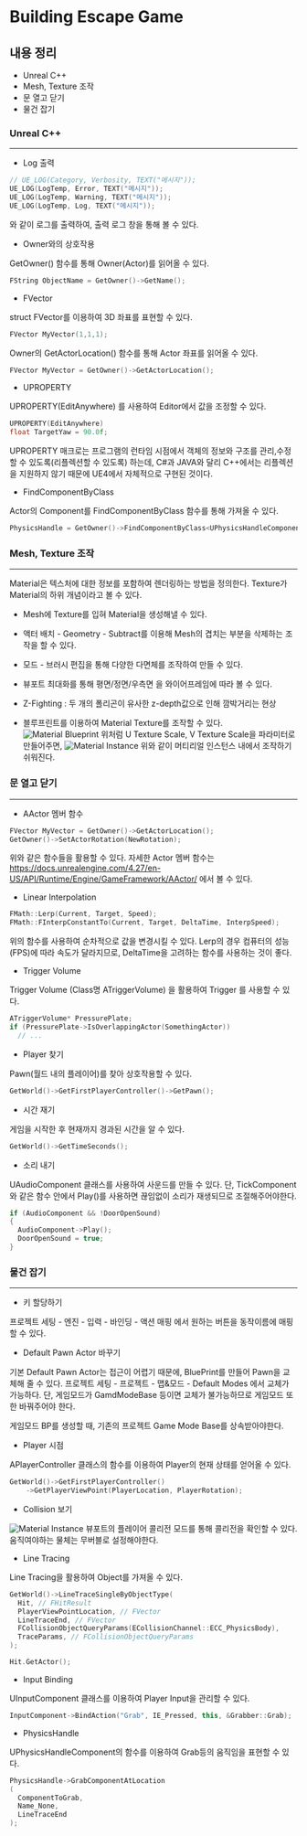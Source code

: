 # Building Escape Game

## 내용 정리
  - Unreal C++
  - Mesh, Texture 조작
  - 문 열고 닫기
  - 물건 잡기

### Unreal C++ 
---------------------------------
- Log 출력
```C++
// UE_LOG(Category, Verbosity, TEXT("메시지"));
UE_LOG(LogTemp, Error, TEXT("메시지"));
UE_LOG(LogTemp, Warning, TEXT("메시지"));
UE_LOG(LogTemp, Log, TEXT("메시지"));
```  
와 같이 로그를 출력하여, 출력 로그 창을 통해 볼 수 있다.

- Owner와의 상호작용
  
GetOwner() 함수를 통해 Owner(Actor)를 읽어올 수 있다.
```C++
FString ObjectName = GetOwner()->GetName();
```

- FVector
  
struct FVector를 이용하여 3D 좌표를 표현할 수 있다.
```C++
FVector MyVector(1,1,1);
```

Owner의 GetActorLocation() 함수를 통해 Actor 좌표를 읽어올 수 있다.
```C++
FVector MyVector = GetOwner()->GetActorLocation();
```

- UPROPERTY
  
UPROPERTY(EditAnywhere) 를 사용하여 Editor에서 값을 조정할 수 있다.
```C++
UPROPERTY(EditAnywhere)
float TargetYaw = 90.0f;
```

UPROPERTY 매크로는 프로그램의 런타임 시점에서 객체의 정보와 구조를 관리,수정할 수 있도록(리플렉션할 수 있도록) 하는데, C#과 JAVA와 달리 C++에서는 리플렉션을 지원하지 않기 때문에 UE4에서 자체적으로 구현된 것이다.

- FindComponentByClass

Actor의 Component를 FindComponentByClass 함수를 통해 가져올 수 있다.
```C++
PhysicsHandle = GetOwner()->FindComponentByClass<UPhysicsHandleComponent>();
```


### Mesh, Texture 조작
---------------------------------
Material은 텍스처에 대한 정보를 포함하여 렌더링하는 방법을 정의한다. 
Texture가 Material의 하위 개념이라고 볼 수 있다.

* Mesh에 Texture를 입혀 Material을 생성해낼 수 있다.

* 액터 배치 - Geometry - Subtract를 이용해 Mesh의 겹치는 부분을 삭제하는 조작을 할 수 있다.

* 모드 - 브러시 편집을 통해 다양한 다면체를 조작하여 만들 수 있다.

* 뷰포트 최대화를 통해 평면/정면/우측면 을 와이어프레임에 따라 볼 수 있다.

* Z-Fighting : 두 개의 폴리곤이 유사한 z-depth값으로 인해 깜박거리는 현상


* 블루프린트를 이용하여 Material Texture를 조작할 수 있다. 
![Material Blueprint](/material%20blueprint.png)
위처럼 U Texture Scale, V Texture Scale을 파라미터로 만들어주면,
![Material Instance](/material%20instance.png)
위와 같이 머티리얼 인스턴스 내에서 조작하기 쉬워진다.


### 문 열고 닫기
---------------------------------
* AActor 멤버 함수
```C++
FVector MyVector = GetOwner()->GetActorLocation();
GetOwner()->SetActorRotation(NewRotation);
```
위와 같은 함수들을 활용할 수 있다.
자세한 Actor 멤버 함수는 
https://docs.unrealengine.com/4.27/en-US/API/Runtime/Engine/GameFramework/AActor/ 
에서 볼 수 있다.

* Linear Interpolation
```C++
FMath::Lerp(Current, Target, Speed);
FMath::FInterpConstantTo(Current, Target, DeltaTime, InterpSpeed);
```
위의 함수를 사용하여 순차적으로 값을 변경시킬 수 있다.
Lerp의 경우 컴퓨터의 성능 (FPS)에 따라 속도가 달라지므로, DeltaTime을 고려하는 함수를 사용하는 것이 좋다.

* Trigger Volume
  
Trigger Volume (Class명 ATriggerVolume) 을 활용하여 Trigger 를 사용할 수 있다.
```C++
ATriggerVolume* PressurePlate;
if (PressurePlate->IsOverlappingActor(SomethingActor))
  // ...
```

* Player 찾기
  
Pawn(월드 내의 플레이어)를 찾아 상호작용할 수 있다.
```C++
GetWorld()->GetFirstPlayerController()->GetPawn();
```

* 시간 재기
  
게임을 시작한 후 현재까지 경과된 시간을 알 수 있다.
```C++
GetWorld()->GetTimeSeconds();
```

* 소리 내기

UAudioComponent 클래스를 사용하여 사운드를 만들 수 있다.
단, TickComponent 와 같은 함수 안에서 Play()를 사용하면 끊임없이 소리가 재생되므로 조절해주어야한다.
```C++
if (AudioComponent && !DoorOpenSound)
{
  AudioComponent->Play();
  DoorOpenSound = true;
}
```

### 물건 잡기
---------------------------------
* 키 할당하기 

프로젝트 세팅 - 엔진 - 입력 - 바인딩 - 액션 매핑
에서 원하는 버튼을 동작이름에 매핑할 수 있다.

* Default Pawn Actor 바꾸기

기본 Default Pawn Actor는 접근이 어렵기 때문에, BluePrint를 만들어 Pawn을 교체해 줄 수 있다.
프로젝트 세팅 - 프로젝트 - 맵&모드 - Default Modes 에서 교체가 가능하다.
단, 게임모드가 GamdModeBase 등이면 교체가 불가능하므로 게임모드 또한 바꿔주어야 한다.

게임모드 BP를 생성할 때, 기존의 프로젝트 Game Mode Base를 상속받아야한다.

* Player 시점

APlayerController 클래스의 함수를 이용하여 Player의 현재 상태를 얻어올 수 있다.
```C++
GetWorld()->GetFirstPlayerController()
    ->GetPlayerViewPoint(PlayerLocation, PlayerRotation);
```

* Collision 보기

![Material Instance](/collision%20view.png)
뷰포트의 플레이어 콜리전 모드를 통해 콜리전을 확인할 수 있다.
움직여야하는 물체는 무버블로 설정해야한다.

* Line Tracing

Line Tracing을 활용하여 Object를 가져올 수 있다.
```C++
GetWorld()->LineTraceSingleByObjectType(
  Hit, // FHitResult
  PlayerViewPointLocation, // FVector
  LineTraceEnd, // FVector
  FCollisionObjectQueryParams(ECollisionChannel::ECC_PhysicsBody),
  TraceParams, // FCollisionObjectQueryParams
);

Hit.GetActor();
```

* Input Binding

UInputComponent 클래스를 이용하여 Player Input을 관리할 수 있다.
```C++
InputComponent->BindAction("Grab", IE_Pressed, this, &Grabber::Grab);
```

* PhysicsHandle

UPhysicsHandleComponent의 함수를 이용하여 Grab등의 움직임을 표현할 수 있다.
```C++
PhysicsHandle->GrabComponentAtLocation
(
  ComponentToGrab,
  Name_None, 
  LineTraceEnd
);
```